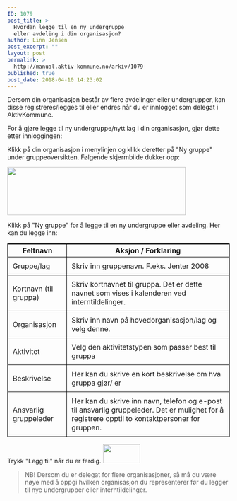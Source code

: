 ```yaml
---
ID: 1079
post_title: >
  Hvordan legge til en ny undergruppe
  eller avdeling i din organisasjon?
author: Linn Jensen
post_excerpt: ""
layout: post
permalink: >
  http://manual.aktiv-kommune.no/arkiv/1079
published: true
post_date: 2018-04-10 14:23:02
---
```

Dersom din organisasjon består av flere avdelinger eller undergrupper, kan disse registreres/legges til eller endres når du er innlogget som delegat i AktivKommune. 

For å gjøre legge til ny undergruppe/nytt lag i din organisasjon, gjør dette etter innloggingen:

Klikk på din organisasjon i menylinjen og 
klikk deretter på "Ny gruppe" under gruppeoversikten. Følgende skjermbilde dukker opp:

<img class="alignnone  wp-image-1090" src="http://manual.aktiv-kommune.no/wp-content/uploads/2018/04/ny-gruppe-300x81.png" alt="" width="404" height="109" />

Klikk på "Ny gruppe" for å legge til en ny undergruppe eller avdeling. Her kan du legge inn:

Feltnavn|  Aksjon / Forklaring
-------------|--------------------------------
Gruppe/lag | Skriv inn gruppenavn. F.eks. Jenter 2008
Kortnavn (til gruppa)| Skriv kortnavnet til gruppa. Det er dette navnet som vises i kalenderen ved interntildelinger. 
Organisasjon| Skriv inn navn på hovedorganisasjon/lag og velg denne.
Aktivitet| Velg den aktivitetstypen som passer best til gruppa
Beskrivelse| Her kan du skrive en kort beskrivelse om hva gruppa gjør/ er
Ansvarlig gruppeleder| Her kan du skrive inn navn, telefon og e-post til ansvarlig gruppeleder. Det er mulighet for å registrere opptil to kontaktpersoner for gruppen.

<style>
table, th, td {
    border: 1px solid black;
    border-collapse: collapse;

}
td {padding: 10px;}

</style>

Trykk "Legg til" når du er ferdig.
<img src="http://manual.aktiv-kommune.no/wp-content/uploads/2017/12/leggtil.png" alt="" width="84" height="43" class="alignnone size-full wp-image-487" />

> NB! Dersom du er delegat for flere organisasjoner, så må du være nøye med å oppgi hvilken organisasjon du representerer før du legger til nye undergrupper eller interntildelinger.